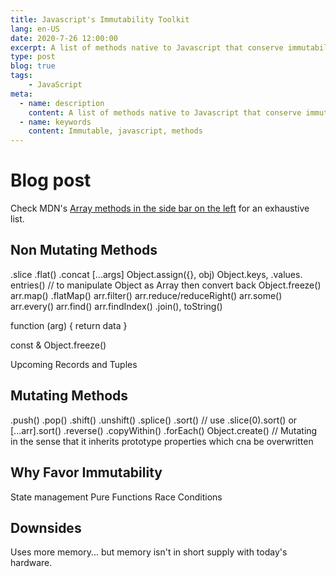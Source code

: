 ```yaml
---
title: Javascript's Immutability Toolkit
lang: en-US
date: 2020-7-26 12:00:00
excerpt: A list of methods native to Javascript that conserve immutability of data.
type: post
blog: true
tags:
    - JavaScript
meta:
  - name: description
    content: A list of methods native to Javascript that conserve immutability of data.
  - name: keywords
    content: Immutable, javascript, methods
---
```


# Blog post


Check MDN's [Array methods in the side bar on the left](https://developer.mozilla.org/en-US/docs/Web/JavaScript/Reference/Global_Objects/Array/from#) for an exhaustive list.
## Non Mutating Methods
.slice
.flat()
.concat
[...args]
Object.assign({}, obj)
Object.keys, .values. entries() // to manipulate Object as Array then convert back
Object.freeze()
arr.map()
.flatMap()
arr.filter()
arr.reduce/reduceRight()
arr.some()
arr.every()
arr.find()
arr.findIndex()
.join(), toString()


function (arg) {
  return data
}

const & Object.freeze()

Upcoming Records and Tuples

## Mutating Methods 
.push()
.pop()
.shift()
.unshift()
.splice()
.sort() // use .slice(0).sort() or [...arr].sort()
.reverse()
.copyWithin()
.forEach()
Object.create() // Mutating in the sense that it inherits prototype properties which cna be overwritten

## Why Favor Immutability

State management
Pure Functions
Race Conditions

## Downsides

Uses more memory... but memory isn't in short supply with today's hardware.